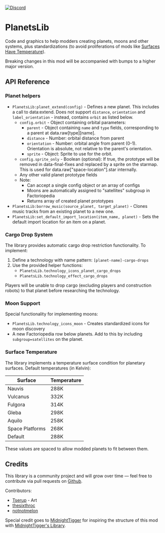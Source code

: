[![Discord](https://img.shields.io/badge/Discord-7289DA?style=for-the-badge)](https://discord.gg/VuVhYUBbWE)

# PlanetsLib

Code and graphics to help modders creating planets, moons and other systems, plus standardizations (to avoid proliferations of mods like [Surfaces Have Temperature](https://mods.factorio.com/mod/Surfaces-Have-Temperature)).

Breaking changes in this mod will be accompanied with bumps to a higher major version.

## API Reference

### Planet helpers

* `PlanetsLib:planet_extend(config)` - Defines a new planet. This includes a call to data:extend. Does not support `distance`, `orientation` and `label_orientation` - instead, contains `orbit` as listed below.
  * `config.orbit` - Object containing orbital parameters:
    * `parent` - Object containing `name` and `type` fields, corresponding to a parent at data.raw\[type]\[name].
    * `distance` - Number: orbital distance from parent
    * `orientation` - Number: orbital angle from parent (0-1). Orientation is absolute, not relative to the parent's orientation.
    * `sprite` - Object: Sprite to use for the orbit.
  * `config.sprite_only` - Boolean (optional): If true, the prototype will be removed in data-final-fixes and replaced by a sprite on the starmap. This is used for data.raw["space-location"].star internally.
  * Any other valid planet prototype fields
  * Note:
    * Can accept a single config object or an array of configs
    * Moons are automatically assigned to "satellites" subgroup in Factoriopedia
    * Returns array of created planet prototypes
* `PlanetsLib:borrow_music(source_planet, target_planet)` - Clones music tracks from an existing planet to a new one.
* `PlanetsLib:set_default_import_location(item_name, planet)` - Sets the default import location for an item on a planet.

### Cargo Drop System

The library provides automatic cargo drop restriction functionality. To implement:

1. Define a technology with name pattern: `[planet-name]-cargo-drops`
2. Use the provided helper functions:
   * `PlanetsLib.technology_icons_planet_cargo_drops`
   * `PlanetsLib.technology_effect_cargo_drops`

Players will be unable to drop cargo (excluding players and construction robots) to that planet before researching the technology.

### Moon Support

Special functionality for implementing moons:

* `PlanetsLib.technology_icons_moon` - Creates standardized icons for moon discovery
* A new Factoriopedia row below planets. Add to this by including `subgroup=satellites` on the planet.

### Surface Temperature

The library implements a temperature surface condition for planetary surfaces. Default temperatures (in Kelvin):

| Surface         | Temperature |
| --------------- | ----------- |
| Nauvis          | 288K        |
| Vulcanus        | 332K        |
| Fulgora         | 314K        |
| Gleba           | 298K        |
| Aquilo          | 258K        |
| Space Platforms | 268K        |
| Default         | 288K        |

These values are spaced to allow modded planets to fit between them.

## Credits

This library is a community project and will grow over time — feel free to contribute via pull requests on [Github](https://github.com/danielmartin0/PlanetsLib).

Contributors:

* [Tserup](https://mods.factorio.com/user/Tserup) - Art
* [thesixthroc](https://mods.factorio.com/user/thesixthroc)
* [notnotmelon](https://mods.factorio.com/user/notnotmelon)

Special credit goes to [MidnightTigger](https://mods.factorio.com/user/Midnighttigger) for inspiring the structure of this mod with [MidnightTigger's Library](https://mods.factorio.com/mod/MT-lib).